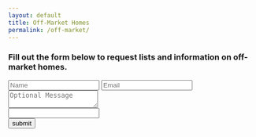 ```yaml
---
layout: default
title: Off-Market Homes
permalink: /off-market/
---
```


<h3 class="center">Fill out the form below to request lists and information on off-market homes.</h3>

<form class="contact-form" method="post" action="https://formspree.io/{{site.data.settings.client.email}}">
  <input type="text" name="name" placeholder="Name" required>
  <input type="email" name="_replyto" placeholder="Email" required>
  <textarea name="Message" placeholder="Optional Message"></textarea>
  <!-- Cloud cannon settings field -->
  <div class="hidden">
    <input type="hidden" name="_to" value="{{site.data.settings.client.email}}">
    <input type="hidden" name="_subject" value="Off Market Homes Request">
    <input type="text" name="_gotcha">
  </div>

  <input type="submit" value="submit">
</form>
